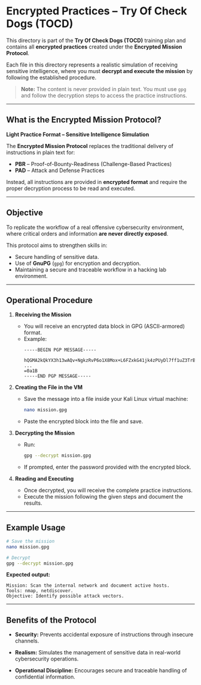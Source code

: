 # Encrypted Practices – Try Of Check Dogs (TOCD)

This directory is part of the **Try Of Check Dogs (TOCD)** training plan and contains all **encrypted practices** created under the **Encrypted Mission Protocol**.

Each file in this directory represents a realistic simulation of receiving sensitive intelligence, where you must **decrypt and execute the mission** by following the established procedure.

> **Note:** The content is never provided in plain text. You must use `gpg` and follow the decryption steps to access the practice instructions.

---

## What is the Encrypted Mission Protocol?

**Light Practice Format – Sensitive Intelligence Simulation**

The **Encrypted Mission Protocol** replaces the traditional delivery of instructions in plain text for:

- **PBR** – Proof-of-Bounty-Readiness (Challenge-Based Practices)
- **PAD** – Attack and Defense Practices

Instead, all instructions are provided in **encrypted format** and require the proper decryption process to be read and executed.

---

## Objective

To replicate the workflow of a real offensive cybersecurity environment, where critical orders and information **are never directly exposed**.

This protocol aims to strengthen skills in:

- Secure handling of sensitive data.
- Use of **GnuPG** (`gpg`) for encryption and decryption.
- Maintaining a secure and traceable workflow in a hacking lab environment.

---

## Operational Procedure

1. **Receiving the Mission**
    - You will receive an encrypted data block in GPG (ASCII-armored) format.
    - Example:
      ```
      -----BEGIN PGP MESSAGE-----
      
      hQGMA2kQkYX3h13wAQv+NgkzRvP6o1X8Mox+L6FZxkG41jk4zPUyDl7ff1uZ3TrB
      ...
      =0a1B
      -----END PGP MESSAGE-----
      ```

2. **Creating the File in the VM**
    - Save the message into a file inside your Kali Linux virtual machine:
      ```bash
      nano mission.gpg
      ```
    - Paste the encrypted block into the file and save.

3. **Decrypting the Mission**
    - Run:
      ```bash
      gpg --decrypt mission.gpg
      ```
    - If prompted, enter the password provided with the encrypted block.

4. **Reading and Executing**
    - Once decrypted, you will receive the complete practice instructions.
    - Execute the mission following the given steps and document the results.

---

## Example Usage

```bash
# Save the mission
nano mission.gpg

# Decrypt
gpg --decrypt mission.gpg
````

**Expected output:**

```
Mission: Scan the internal network and document active hosts.
Tools: nmap, netdiscover.
Objective: Identify possible attack vectors.
```

---

## Benefits of the Protocol

- **Security:** Prevents accidental exposure of instructions through insecure channels.
    
- **Realism:** Simulates the management of sensitive data in real-world cybersecurity operations.
    
- **Operational Discipline:** Encourages secure and traceable handling of confidential information.

